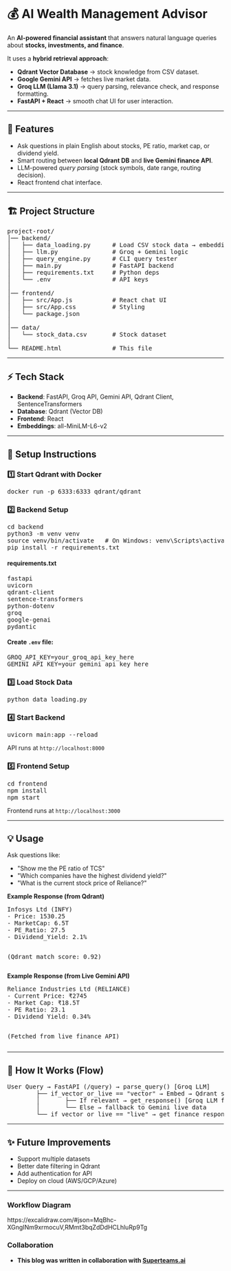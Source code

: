 <!DOCTYPE html>
<html lang="en">
<head>
  <meta charset="UTF-8">
  
</head>
<body>

<h1>💰 AI Wealth Management Advisor</h1>
<p>
  An <strong>AI-powered financial assistant</strong> that answers natural language queries about
  <strong>stocks, investments, and finance</strong>.  
</p>
<p>
It uses a <strong>hybrid retrieval approach</strong>:
<ul>
  <li><strong>Qdrant Vector Database</strong> → stock knowledge from CSV dataset.</li>
  <li><strong>Google Gemini API</strong> → fetches live market data.</li>
  <li><strong>Groq LLM (Llama 3.1)</strong> → query parsing, relevance check, and response formatting.</li>
  <li><strong>FastAPI + React</strong> → smooth chat UI for user interaction.</li>
</ul>
</p>

<hr>

<h2>🚀 Features</h2>
<ul>
  <li>Ask questions in plain English about stocks, PE ratio, market cap, or dividend yield.</li>
  <li>Smart routing between <strong>local Qdrant DB</strong> and <strong>live Gemini finance API</strong>.</li>
  <li>LLM-powered <em>query parsing</em> (stock symbols, date range, routing decision).</li>
  <li>React frontend chat interface.</li>
</ul>

<hr>

<h2>🏗️ Project Structure</h2>
<pre>
project-root/
│── backend/
│   ├── data_loading.py      # Load CSV stock data → embeddings → Qdrant
│   ├── llm.py               # Groq + Gemini logic
│   ├── query_engine.py      # CLI query tester
│   ├── main.py              # FastAPI backend
│   ├── requirements.txt     # Python deps
│   └── .env                 # API keys
│
│── frontend/
│   ├── src/App.js           # React chat UI
│   ├── src/App.css          # Styling
│   └── package.json
│
│── data/
│   └── stock_data.csv       # Stock dataset
│
└── README.html              # This file
</pre>

<hr>

<h2>⚡ Tech Stack</h2>
<ul>
  <li><strong>Backend</strong>: FastAPI, Groq API, Gemini API, Qdrant Client, SentenceTransformers</li>
  <li><strong>Database</strong>: Qdrant (Vector DB)</li>
  <li><strong>Frontend</strong>: React</li>
  <li><strong>Embeddings</strong>: all-MiniLM-L6-v2</li>
</ul>

<hr>

<h2>🔑 Setup Instructions</h2>

<h3>1️⃣ Start Qdrant with Docker</h3>
<pre>docker run -p 6333:6333 qdrant/qdrant</pre>

<h3>2️⃣ Backend Setup</h3>
<pre>
cd backend
python3 -m venv venv
source venv/bin/activate   # On Windows: venv\Scripts\activate
pip install -r requirements.txt
</pre>

<h4>requirements.txt</h4>
<pre>
fastapi
uvicorn
qdrant-client
sentence-transformers
python-dotenv
groq
google-genai
pydantic
</pre>

<h4>Create <code>.env</code> file:</h4>
<pre>
GROQ_API_KEY=your_groq_api_key_here
GEMINI_API_KEY=your_gemini_api_key_here
</pre>

<h3>3️⃣ Load Stock Data</h3>
<pre>python data_loading.py</pre>

<h3>4️⃣ Start Backend</h3>
<pre>uvicorn main:app --reload</pre>
<p>API runs at <code>http://localhost:8000</code></p>

<h3>5️⃣ Frontend Setup</h3>
<pre>
cd frontend
npm install
npm start
</pre>
<p>Frontend runs at <code>http://localhost:3000</code></p>

<hr>

<h2>💡 Usage</h2>
<p>Ask questions like:</p>
<ul>
  <li>"Show me the PE ratio of TCS"</li>
  <li>"Which companies have the highest dividend yield?"</li>
  <li>"What is the current stock price of Reliance?"</li>
</ul>

<div class="box">
  <strong>Example Response (from Qdrant)</strong>
  <pre>
Infosys Ltd (INFY)
- Price: 1530.25
- MarketCap: 6.5T
- PE_Ratio: 27.5
- Dividend_Yield: 2.1%

(Qdrant match score: 0.92)
  </pre>
</div>

<div class="box">
  <strong>Example Response (from Live Gemini API)</strong>
  <pre>
Reliance Industries Ltd (RELIANCE)
- Current Price: ₹2745
- Market Cap: ₹18.5T
- PE Ratio: 23.1
- Dividend Yield: 0.34%

(Fetched from live finance API)
  </pre>
</div>

<hr>

<h2>🔄 How It Works (Flow)</h2>
<pre>
User Query → FastAPI (/query) → parse_query() [Groq LLM]
        ├── if_vector_or_live == "vector" → Embed → Qdrant search
        │       ├── If relevant → get_response() [Groq LLM formats payload]
        │       └── Else → fallback to Gemini live data
        └── if_vector_or_live == "live" → get_finance_response() [Gemini]
</pre>

<hr>

<h2>✨ Future Improvements</h2>
<ul>
  <li>Support multiple datasets</li>
  <li>Better date filtering in Qdrant</li>
  <li>Add authentication for API</li>
  <li>Deploy on cloud (AWS/GCP/Azure)</li>
</ul>

<hr>
<h3>
  Workflow Diagram

</h3>
<p>
    https://excalidraw.com/#json=MqBhc-XGngINm9xrmocuV,RMmt3bqZdDdHCLhluRp9Tg
</p>
<h3>
 Collaboration
</h3>
<p>
  
- **This blog was written in collaboration with [Superteams.ai](https://www.superteams.ai)**


</p>
</body>
</html>
